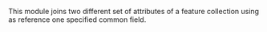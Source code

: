 This module joins two different set of attributes of a feature collection using as reference one specified common field.
